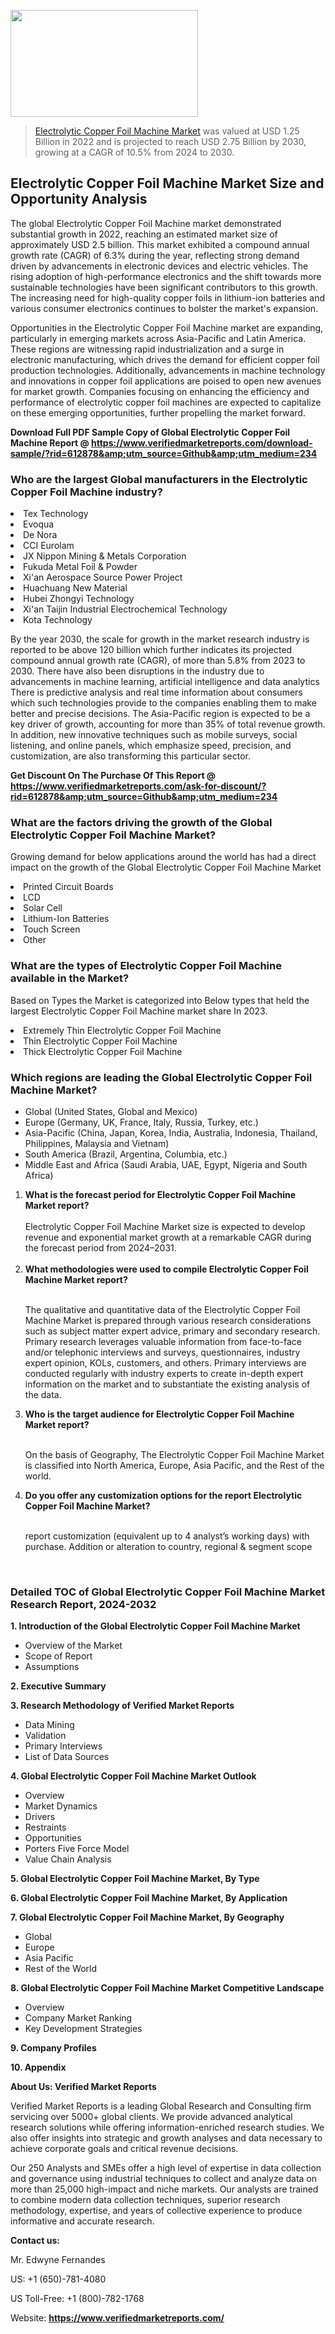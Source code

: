 <img src="https://ffe5etoiles.com/wp-content/uploads/2024/12/MST1-300x171.png" alt="" width="300" height="171" class="alignnone size-medium wp-image-20088" /><blockquote><p><p><a href="https://www.verifiedmarketreports.com/download-sample/?rid=612878&utm_source=Github&utm_medium=234" target="_blank">Electrolytic Copper Foil Machine Market</a> was valued at USD 1.25 Billion in 2022 and is projected to reach USD 2.75 Billion by 2030, growing at a CAGR of 10.5% from 2024 to 2030.</p></blockquote><p><h2>Electrolytic Copper Foil Machine Market Size and Opportunity Analysis</h2><p>The global Electrolytic Copper Foil Machine market demonstrated substantial growth in 2022, reaching an estimated market size of approximately USD 2.5 billion. This market exhibited a compound annual growth rate (CAGR) of 6.3% during the year, reflecting strong demand driven by advancements in electronic devices and electric vehicles. The rising adoption of high-performance electronics and the shift towards more sustainable technologies have been significant contributors to this growth. The increasing need for high-quality copper foils in lithium-ion batteries and various consumer electronics continues to bolster the market's expansion.</p><p>Opportunities in the Electrolytic Copper Foil Machine market are expanding, particularly in emerging markets across Asia-Pacific and Latin America. These regions are witnessing rapid industrialization and a surge in electronic manufacturing, which drives the demand for efficient copper foil production technologies. Additionally, advancements in machine technology and innovations in copper foil applications are poised to open new avenues for market growth. Companies focusing on enhancing the efficiency and performance of electrolytic copper foil machines are expected to capitalize on these emerging opportunities, further propelling the market forward.</p></p><p class=""><strong>Download Full PDF Sample Copy of Global Electrolytic Copper Foil Machine Report @ <a href="https://www.verifiedmarketreports.com/download-sample/?rid=612878&amp;utm_source=Github&amp;utm_medium=234" target="_blank">https://www.verifiedmarketreports.com/download-sample/?rid=612878&amp;utm_source=Github&amp;utm_medium=234</a></strong></p><h3 id="" class="">Who are the largest Global manufacturers in the Electrolytic Copper Foil Machine industry?</h3><p><li>Tex Technology</li><li> Evoqua</li><li> De Nora</li><li> CCI Eurolam</li><li> JX Nippon Mining & Metals Corporation</li><li> Fukuda Metal Foil & Powder</li><li> Xi'an Aerospace Source Power Project</li><li> Huachuang New Material</li><li> Hubei Zhongyi Technology</li><li> Xi'an Taijin Industrial Electrochemical Technology</li><li> Kota Technology</li></p><div class=""><div class="" dir="" data-message-author-role="" data-message-id="" data-message-model-slug=""><div class=""><div class=""><div class=""><div class="" dir="" data-message-author-role="" data-message-id="" data-message-model-slug=""><div class=""><div class=""><p>By the year 2030, the scale for growth in the market research industry is reported to be above 120 billion which further indicates its projected compound annual growth rate (CAGR), of more than 5.8% from 2023 to 2030. There have also been disruptions in the industry due to advancements in machine learning, artificial intelligence and data analytics There is predictive analysis and real time information about consumers which such technologies provide to the companies enabling them to make better and precise decisions. The Asia-Pacific region is expected to be a key driver of growth, accounting for more than 35% of total revenue growth. In addition, new innovative techniques such as mobile surveys, social listening, and online panels, which emphasize speed, precision, and customization, are also transforming this particular sector.</p><p><strong>Get Discount On The Purchase Of This Report @&nbsp; <a href="https://www.verifiedmarketreports.com/ask-for-discount/?rid=612878&amp;utm_source=Github&amp;utm_medium=234" target="_blank">https://www.verifiedmarketreports.com/ask-for-discount/?rid=612878&amp;utm_source=Github&amp;utm_medium=234</a></strong></p></div></div></div></div></div></div></div></div><h3 id="" class="">What are the factors driving the growth of the Global Electrolytic Copper Foil Machine Market?</h3><p id="" class="">Growing demand for below applications around the world has had a direct impact on the growth of the Global Electrolytic Copper Foil Machine Market</p><p id="" class=""><li>Printed Circuit Boards</li><li> LCD</li><li> Solar Cell</li><li> Lithium-Ion Batteries</li><li> Touch Screen</li><li> Other</li></p><h3 id="" class="">What are the types of Electrolytic Copper Foil Machine available in the Market?</h3><p id="" class="">Based on Types the Market is categorized into Below types that held the largest Electrolytic Copper Foil Machine market share In 2023.</p><p id="" class=""><li>Extremely Thin Electrolytic Copper Foil Machine</li><li> Thin Electrolytic Copper Foil Machine</li><li> Thick Electrolytic Copper Foil Machine</li></p><h3 id="" class="">Which regions are leading the Global Electrolytic Copper Foil Machine Market?</h3><ul><li>Global (United States, Global and Mexico)</li><li>Europe (Germany, UK, France, Italy, Russia, Turkey, etc.)</li><li>Asia-Pacific (China, Japan, Korea, India, Australia, Indonesia, Thailand, Philippines, Malaysia and Vietnam)</li><li>South America (Brazil, Argentina, Columbia, etc.)</li><li>Middle East and Africa (Saudi Arabia, UAE, Egypt, Nigeria and South Africa)</li></ul><p><ol><li><strong>What is the forecast period for Electrolytic Copper Foil Machine Market report?<br /></strong><br /><span data-sheets-root="1" data-sheets-value="{&quot;1&quot;:2,&quot;2&quot;:&quot;XXXX size is expected to develop revenue and exponential market growth at a remarkable CAGR during the forecast period from 2024&ndash;2030.&quot;}" data-sheets-userformat="{&quot;2&quot;:12674,&quot;4&quot;:{&quot;1&quot;:2,&quot;2&quot;:16776960},&quot;10&quot;:2,&quot;11&quot;:0,&quot;15&quot;:&quot;Arial&quot;,&quot;16&quot;:12}">Electrolytic Copper Foil Machine Market size is expected to develop revenue and exponential market growth at a remarkable CAGR during the forecast period from 2024&ndash;2031.</span><br /><br /></li><li><strong>What methodologies were used to compile Electrolytic Copper Foil Machine Market report?<br /><br /></strong><p>The qualitative and quantitative data of the&nbsp;Electrolytic Copper Foil Machine Market is prepared through various research considerations such as subject matter expert advice, primary and secondary research. Primary research leverages valuable information from face-to-face and/or telephonic interviews and surveys, questionnaires, industry expert opinion, KOLs, customers, and others. Primary interviews are conducted regularly with industry experts to create in-depth expert information on the market and to substantiate the existing analysis of the data.&nbsp;</p></li><li><strong>Who is the target audience for Electrolytic Copper Foil Machine Market report?<br /><br /></strong><p>On the basis of Geography, The&nbsp;Electrolytic Copper Foil Machine Market is classified into North America, Europe, Asia Pacific, and the Rest of the world.</p></li><li><strong>Do you offer any customization options for the report Electrolytic Copper Foil Machine Market?<br /><br /></strong><p>report customization (equivalent up to 4 analyst&rsquo;s working days) with purchase. Addition or alteration to country, regional &amp; segment scope</p><p>&nbsp;</p></li></ol></p><h3 id="" class="">Detailed TOC of Global Electrolytic Copper Foil Machine Market Research Report, 2024-2032</h3><p id="" class=""><strong>1. Introduction of the Global Electrolytic Copper Foil Machine Market</strong></p><ul><li>Overview of the Market</li><li>Scope of Report</li><li>Assumptions</li></ul><p id="" class=""><strong>2. Executive Summary</strong></p><p id="" class=""><strong>3. Research Methodology of&nbsp;Verified Market Reports</strong></p><ul><li>Data Mining</li><li>Validation</li><li>Primary Interviews</li><li>List of Data Sources</li></ul><p id="" class=""><strong>4. Global Electrolytic Copper Foil Machine Market Outlook</strong></p><ul><li>Overview</li><li>Market Dynamics</li><li>Drivers</li><li>Restraints</li><li>Opportunities</li><li>Porters Five Force Model</li><li>Value Chain Analysis</li></ul><p id="" class=""><strong>5. Global Electrolytic Copper Foil Machine Market, By&nbsp;Type</strong></p><p id="" class=""><strong>6. Global Electrolytic Copper Foil Machine Market, By Application</strong></p><p id="" class=""><strong>7. Global Electrolytic Copper Foil Machine Market, By Geography</strong></p><ul><li>Global</li><li>Europe</li><li>Asia Pacific</li><li>Rest of the World</li></ul><p id="" class=""><strong>8. Global Electrolytic Copper Foil Machine Market Competitive Landscape</strong></p><ul><li>Overview</li><li>Company Market Ranking</li><li>Key Development Strategies</li></ul><p id="" class=""><strong>9. Company Profiles</strong></p><p id="" class=""><strong>10. Appendix</strong></p><p id="" class=""><strong>About Us: Verified Market Reports</strong></p><p id="" class="">Verified Market Reports is a leading Global Research and Consulting firm servicing over 5000+ global clients. We provide advanced analytical research solutions while offering information-enriched research studies. We also offer insights into strategic and growth analyses and data necessary to achieve corporate goals and critical revenue decisions.</p><p id="" class="">Our 250 Analysts and SMEs offer a high level of expertise in data collection and governance using industrial techniques to collect and analyze data on more than 25,000 high-impact and niche markets. Our analysts are trained to combine modern data collection techniques, superior research methodology, expertise, and years of collective experience to produce informative and accurate research.</p><p id="" class=""><strong>Contact us:</strong></p><p id="" class="">Mr. Edwyne Fernandes</p><p id="" class="">US: +1 (650)-781-4080</p><p id="" class="">US Toll-Free: +1 (800)-782-1768</p><p id="" class="">Website: <a target="" data-test-app-aware-link=""><strong>https://www.verifiedmarketreports.com/</strong></a></p>
